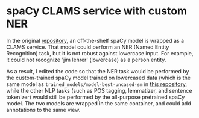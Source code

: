 # spaCy CLAMS service with custom NER

In the original [repository](https://github.com/clamsproject/app-spacy-nlp), an off-the-shelf spaCy model is wrapped as a CLAMS service. That model could perform an NER (Named Entity Recognition) task, but it is not robust against lowercase input. For example, it could not recognize 'jim lehrer' (lowercase) as a person entity.

As a result, I edited the code so that the NER task would be performed by the custom-trained spaCy model trained on lowercased data (which is the same model as `trained_models/model-best-uncased-sm` in [this repository](https://github.com/JinnyViboonlarp/clams-spacy-tuning-ner), while the other NLP tasks (such as POS tagging, lemmatizer, and sentence tokenizer) would still be performed by the all-purpose pretrained spaCy model. The two models are wrapped in the same container, and could add annotations to the same view.
